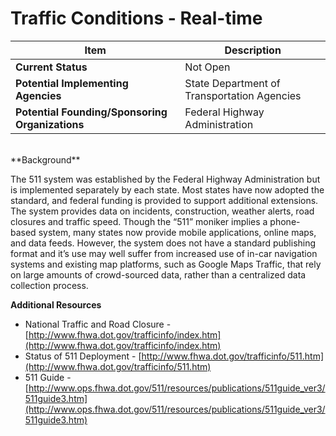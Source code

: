 # Traffic Conditions - Real-time
| Item | Description |
| --- | --- |
| **Current Status** | Not Open |
| **Potential Implementing Agencies** | State Department of Transportation Agencies |
| **Potential Founding/Sponsoring Organizations** | Federal Highway Administration |
<br>
**Background**

The 511 system was established by the Federal Highway Administration but is implemented separately by each state. Most states have now adopted the standard, and federal funding is provided to support additional extensions. The system provides data on incidents, construction, weather alerts, road closures and traffic speed. Though the “511” moniker implies a phone-based system, many states now provide mobile applications, online maps, and data feeds. However, the system does not have a standard publishing format and it’s use may well suffer from increased use of in-car navigation systems and existing map platforms, such as Google Maps Traffic, that rely on large amounts of crowd-sourced data, rather than a centralized data collection process.

**Additional Resources**

*   National Traffic and Road Closure - [http://www.fhwa.dot.gov/trafficinfo/index.htm](http://www.fhwa.dot.gov/trafficinfo/index.htm)
*   Status of 511 Deployment - [http://www.fhwa.dot.gov/trafficinfo/511.htm](http://www.fhwa.dot.gov/trafficinfo/511.htm)
*   511 Guide - [http://www.ops.fhwa.dot.gov/511/resources/publications/511guide_ver3/511guide3.htm](http://www.ops.fhwa.dot.gov/511/resources/publications/511guide_ver3/511guide3.htm)
